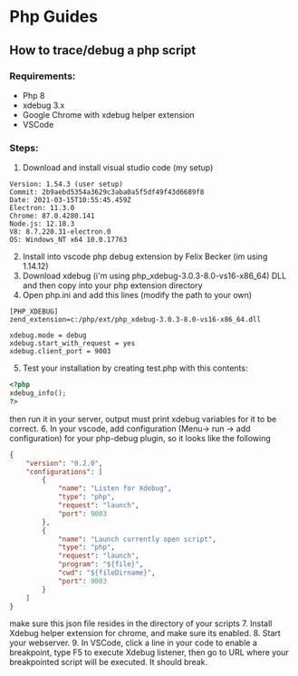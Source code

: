 Php Guides
======



## How to trace/debug a php script 

### Requirements:
* Php 8
* xdebug 3.x
* Google Chrome with xdebug helper extension
* VSCode

### Steps:

1. Download and install visual studio code (my setup)
```
Version: 1.54.3 (user setup)
Commit: 2b9aebd5354a3629c3aba0a5f5df49f43d6689f8
Date: 2021-03-15T10:55:45.459Z
Electron: 11.3.0
Chrome: 87.0.4280.141
Node.js: 12.18.3
V8: 8.7.220.31-electron.0
OS: Windows_NT x64 10.0.17763
```
2. Install into vscode php debug extension by Felix Becker (im using 1.14.12)
3. Download xdebug (i'm using php_xdebug-3.0.3-8.0-vs16-x86_64) DLL and then copy into your php extension directory 
4. Open php.ini and add this lines (modify the path to your own)
```
[PHP_XDEBUG]
zend_extension=c:/php/ext/php_xdebug-3.0.3-8.0-vs16-x86_64.dll

xdebug.mode = debug
xdebug.start_with_request = yes
xdebug.client_port = 9003

```
5. Test your installation by creating test.php with this contents:
```php
<?php
xdebug_info();
?>
```
then run it in your server, output must print xdebug variables for it to be correct.
6. In your vscode, add configuration (Menu-> run -> add configuration) for your php-debug plugin, so it looks like the following
```json
{
    "version": "0.2.0",
    "configurations": [
        {
            "name": "Listen for Xdebug",
            "type": "php",
            "request": "launch",
            "port": 9003
        },
        {
            "name": "Launch currently open script",
            "type": "php",
            "request": "launch",
            "program": "${file}",
            "cwd": "${fileDirname}",
            "port": 9003
        }
    ]
}
```
make sure this json file resides in the directory of your scripts
7. Install Xdebug helper extension for chrome, and make sure its enabled.
8. Start your webserver.
9. In VSCode, click a line in your code to enable a breakpoint,  type F5 to execute Xdebug listener, then go to URL where your breakpointed script will be executed. It should break.
